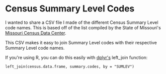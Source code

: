 # Census Summary Level Codes
I wanted to share a CSV file I made of the different Census Summary Level code names. This is based off of the list compiled by the State of Missouri's [Missouri Census Data Center](http://mcdc.missouri.edu/allabout/sumlevs/).

This CSV makes it easy to join Summary Level codes with their respective Summary Level code names. 

If you're using R, you can do this easily with [dplyr's](https://github.com/hadley/dplyr) left_join function:
```
left_join(census.data.frame, summary.codes, by = "SUMLEV")
```
